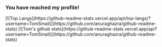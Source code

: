### You have reached my profile!
<div align='center'></div>
  [![Top Langs](https://github-readme-stats.vercel.app/api/top-langs/?username=TomSmail)](https://github.com/anuraghazra/github-readme-stats)
[![Tom's github stats](https://github-readme-stats.vercel.app/api?username=TomSmail)](https://github.com/anuraghazra/github-readme-stats)
<!--
**TomSmail/TomSmail** is a ✨ _special_ ✨ repository because its `README.md` (this file) appears on your GitHub profile.

Here are some ideas to get you started:

- 🔭 I’m currently working on ...
- 🌱 I’m currently learning ...
- 👯 I’m looking to collaborate on ...
- 🤔 I’m looking for help with ...
- 💬 Ask me about ...
- 📫 How to reach me: ...
- 😄 Pronouns: ...
- ⚡ Fun fact: ...
-->
